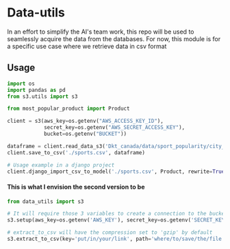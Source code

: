 # Data-utils
In an effort to simplify the AI's team work, this repo will be used to seamlessly acquire the data from the databases.
For now, this module is for a specific use case where we retrieve data in csv format

## Usage
```py
import os
import pandas as pd
from s3.utils import s3

from most_popular_product import Product

client = s3(aws_key=os.getenv("AWS_ACCESS_KEY_ID"),
            secret_key=os.getenv("AWS_SECRET_ACCESS_KEY"),
            bucket=os.getenv("BUCKET"))

dataframe = client.read_data_s3('Dkt_canada/data/sport_popularity/city_sport_2019-03-13_000.gz')
client.save_to_csv('./sports.csv', dataframe)

# Usage example in a django project
client.django_import_csv_to_model('./sports.csv', Product, rewrite=True)
```

#### This is what I envision the second version to be
```py
from data_utils import s3

# It will require those 3 variables to create a connection to the bucket on s3
s3.setup(aws_key=os.getenv('AWS_KEY'), secret_key=os.getenv('SECRET_KEY'), bucket=os.getenv('BUCKET'))

# extract_to_csv will have the compression set to 'gzip' by default
s3.extract_to_csv(key='put/in/your/link', path='where/to/save/the/file')
```